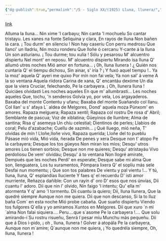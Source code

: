 ```yaml
---
{"dg-publish":true,"permalink":"/5 - Siglo XX/(1925) Lluna, llunera/","tags":["#Siglo_20","central","a1925","Luis_Martinez_de_la_Vega","escrito","Ribadesella","poema"]}
---
```


[link](https://asturies.com/cavedaynava/llunallunera.txt)

Alluma la lluna...
Nin xime 'l carbayu;
Nin canta 'l mochuelu
So cantar tristayu.
Les xanes na fonte
Seliquina y clara,
En rayos de lluna
Non bañen la cara.
¡ Tou durm' en silenciu !
Non hay caseríu
Con perru medrosu
Que llanci' un Iladríu,
Nin mozu ronderu
Que lloñe ó cercanu
Y-cante á la lluna
Un son asturianu.
¡ Tou durme; tou xulia !
Sólu y pesarosu
M' alcuentro dispiertu
Nel mont' en reposu.
M' alcuentro dispiertu
Mirando isa Iluna
Q' allumó utres noches
Mió amor en fortuna...
¡ 0h, lluna llunera !
¿ Quién nos cuntaría
Q' el tiempu dichosu,
Sin ainar, s' iría ?
¡ Y fuxó aquel tiempu !.. 
Ya la moz' aquela 
Q' ayeri me quixo 
Por mín non fai vela;
Ya non sal' á veme
A la so ventana
Aquela riidora
Carina de xana,
Q' encantáu dexóme
Un día que la viera
Cruciar, felechando,
Pe la carbayera.
¡ Oh, llunera lluna !
Quiciáes olvidasti
Les noches aqueles
En que m' allumbrasti...
Les noches aqueles
Que, tochu, 'n senderos
Golvía yo, por  vela,
Los argayaderos.
Baxaba del monte
Contentu y ufanu;
Baxaba del monte
Suañando col llanu.	
Col llan' u s' afaya
L` aldea de Melgores,
Dond' aquela moza
Púnxom' en amores.
Rapaza melguera;
Rapaza xentil;
Rapaza col rostru
De rosa d' Abril;
Semblante de pascua;
Voz de xiblatina;
Güeyinos de llumbre;
Alma de santina;
Risa q' asemeya
Un chíu celestial;
Dientinos de perles;
Llabios de coral;
Pelu d'azabache;
Cuellu de xazmín...
¡ Qué lluego, mió neña,
T' olvidas de mín !
Lloñe,lloñe vivo,
Rapaza querida; 
Lloñe del to pueblu 
Pásase mió vida, 
Mió vida, ñerada
De penes y xera
Desque non t' atopo 
Pe la carbayera; 
Desque los tos güeyos 
Non miran los míos; 
Desqu' utros amores 
Los tienen sorbíos; 
Desque non me quieres; 
Desqu' atristayáu 
Vivo perdoliosu 
De vem' olvidáu; 
Desqu' á to ventana 
Non llogré amirate,
Dempués que les noches 
Perdí' en esperate; 
Desque sabe mi alma 
Que son, llenguatera, 
Los tu xuramentos, 
Pómpara lixera 
Q' el soplíu más sele 
Desfai nun momentu; 
¡ Que son tos palabres
De vientu y pal vientu !...
Y tú, lluna, lluna,
Q' esplandías lluciente 
Y faes q' el recuerdu 
D' isti amor murriente, 
Reñazca dañible: 
Con un rayín d' oro 
D' esos que nos únvias, 
Díi cuantu l' adoro. 
Díi que nin l' olvido, 
Nin faigo 'l intentu; 
Qu' ella m' atormenta 
Y q' amo 'l tormentu.
Díi cuantu la quiero;
Díi, lluna llunera,
Que la quedré siempre
Aunque non me quiera.
Díi que non descanso,
Si la to lluz baña
Com´ en esta noche
Mió probe cabaña.
Que suaño dispiertu
Viendo tos fulgores
Q´ella y yo amiramos
Xuntos en Melgores.
Díi que xuro ´n mi´alma
Non falai siquiera....
Peru....que s´asome
Pe la carbayera !....
Que solu amirando-i
Su rostru risueñu,
Senrá l´pesar míu
Munchu más pequeñu.
Díi que á Dios i-pido,
¡ oh , lluna, llunera !
Golver á atopála
Pe la carbayera,
Aunque non m´amire;
Q´aunque non me quiera,
¡ Yo quedréla siempre,
Oh, lluna, llunera !